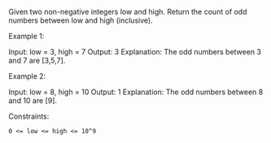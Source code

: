 Given two non-negative integers low and high. Return the count of odd numbers between low and high (inclusive). 

Example 1:

Input: low = 3, high = 7
Output: 3
Explanation: The odd numbers between 3 and 7 are [3,5,7].

Example 2:

Input: low = 8, high = 10
Output: 1
Explanation: The odd numbers between 8 and 10 are [9].

Constraints:

    0 <= low <= high <= 10^9
